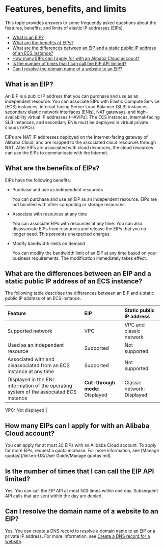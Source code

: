 # Features, benefits, and limits

This topic provides answers to some frequently asked questions about the features, benefits, and limits of elastic IP addresses \(EIPs\).

-   [What is an EIP?](#section_ml9_wcl_5n2)
-   [What are the benefits of EIPs?](#section_0n3_4vh_26p)
-   [What are the differences between an EIP and a static public IP address of an ECS instance?](#section_r2s_8pz_7kw)
-   [How many EIPs can I apply for with an Alibaba Cloud account?](#section_nco_5ln_zv6)
-   [Is the number of times that I can call the EIP API limited?](#section_182_8za_tum)
-   [Can I resolve the domain name of a website to an EIP?](#section_7un_t6d_cht)

## What is an EIP?

An EIP is a public IP address that you can purchase and use as an independent resource. You can associate EIPs with Elastic Compute Service \(ECS\) instances, internal-facing Server Load Balancer \(SLB\) instances, secondary elastic network interfaces \(ENIs\), NAT gateways, and high-availability virtual IP addresses \(HAVIPs\). The ECS instances, internal-facing SLB instances, and secondary ENIs must be deployed in virtual private clouds \(VPCs\).

EIPs are NAT IP addresses deployed on the Internet-facing gateway of Alibaba Cloud, and are mapped to the associated cloud resources through NAT. After EIPs are associated with cloud resources, the cloud resources can use the EIPs to communicate with the Internet.

## What are the benefits of EIPs?

EIPs have the following benefits:

-   Purchase and use as independent resources

    You can purchase and use an EIP as an independent resource. EIPs are not bundled with other computing or storage resources.

-   Associate with resources at any time

    You can associate EIPs with resources at any time. You can also disassociate EIPs from resources and release the EIPs that you no longer need. This prevents unexpected charges.

-   Modify bandwidth limits on demand

    You can modify the bandwidth limit of an EIP at any time based on your business requirements. The modification immediately takes effect.


## What are the differences between an EIP and a static public IP address of an ECS instance?

The following table describes the differences between an EIP and a static public IP address of an ECS instance.

|Feature|EIP|Static public IP address|
|:------|:--|:-----------------------|
|Supported network|VPC|VPC and classic network|
|Used as an independent resource|Supported|Not supported|
|Associated with and disassociated from an ECS instance at any time|Supported|Not supported|
|Displayed in the ENI information of the operating system of the associated ECS instance|**Cut-through mode**: Displayed|Classic network: Displayed

VPC: Not displayed |

## How many EIPs can I apply for with an Alibaba Cloud account?

You can apply for at most 20 EIPs with an Alibaba Cloud account. To apply for more EIPs, request a quota increase. For more information, see [Manage quotas](/intl.en-US/User Guide/Manage quotas.md).

## Is the number of times that I can call the EIP API limited?

Yes. You can call the EIP API at most 500 times within one day. Subsequent API calls that are sent within the day are denied.

## Can I resolve the domain name of a website to an EIP?

Yes. You can create a DNS record to resolve a domain name to an EIP or a private IP address. For more information, see [Create a DNS record for a website](https://www.alibabacloud.com/help/zh/doc-detail/106535.htm).

